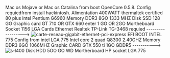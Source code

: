 Mac os Mojave or Mac os Catalina from boot OpenCore 0.5.8.
Config requiedfrom install hackintosh.
Alimentation 400WATT thermaltek certified 80 plus
intel Pentium G6960 
Memory DDR3 8GO 1333 MHZ
Disk SSD 128 GO
Graphic card GT 710 OR GTX 660 enter 1 GO OR 2GO
Mortheboard Socket 1156 LGA
Cards Ethernet Realtek TP-Link TG-3468 requied  ------------------>  ![carte-reseau-gigabit-ethernet-pci-express](https://github.com/user-attachments/assets/8d03bf3a-eb8f-4a4a-ba54-f21446671888)
EFI BOOT INTEL 775
Config from intel LGA 775
Intel core 2 quad Q8300 2.40GHZ
Memory DDR3 6GO 1066MHZ
Graphic CARD GTX 550 ti 1GO GDDR5 ----------->  ![s-l400](https://github.com/user-attachments/assets/f486f74f-b35e-45cf-8a8c-cde6a023b8d1)
Disk HDD 5OO GO WD
Mortherboard HP socket LGA 775
